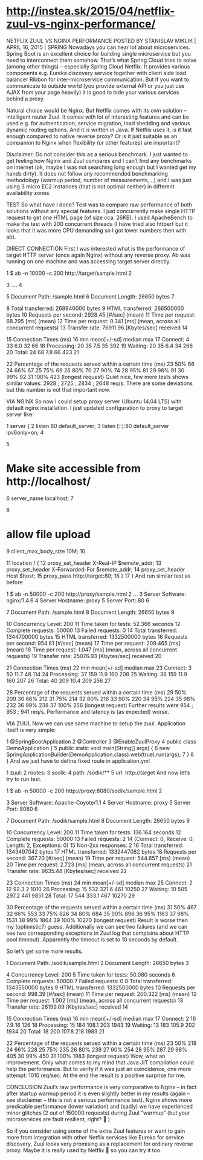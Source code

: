 # http://instea.sk/2015/04/netflix-zuul-vs-nginx-performance/
NETFLIX ZUUL VS NGINX PERFORMANCE
POSTED BY STANISLAV MIKLIK | APRIL 16, 2015 | SPRING
Nowadays you can hear lot about microservices. Spring Boot is an excellent choice for building single microservice but you need to interconnect them somehow. That’s what Spring Cloud tries to solve (among other things) – especially Spring Cloud Netflix. It provides various components e.g. Eureka discovery service together with client side load balancer Ribbon for inter-microservice communication. But if you want to communicate to outside world (you provide external API or you just use AJAX from your page heavily) it is good to hide your various services behind a proxy.

Natural choice would be Nginx. But Netflix comes with its own solution – intelligent router Zuul. It comes with lot of interesting features and can be used e.g. for authentication, service migration, load shedding and various dynamic routing options. And it is written in Java. If Netflix uses it, is it fast enough compared to native reverse proxy? Or is it just suitable as an companion to Nginx when flexibility (or other features) are important?

Disclaimer: Do not consider this as a serious benchmark. I just wanted to get feeling how Nginx and Zuul compares and I can’t find any benchmarks on internet (ok, maybe I was not searching long enough but I wanted get my hands dirty). It does not follow any recommended benchmarking methodology (warmup period, number of measurements,…) and I was just using 3 micro EC2 instances (that is not optimal neither) in different availability zones.

TEST
So what have I done? Test was to compare raw performance of both solutions without any special features. I just concurrently make single HTTP request to get one HTML page (of size cca. 26KB). I used ApacheBench to make the test with 200 concurrent threads (I have tried also httperf but it looks that it was more CPU demanding so I got lower numbers then with ab).

DIRECT CONNECTION
First I was interested what is the performance of target HTTP server (once again Nginx) without any reverse proxy. Ab was running on one machine and was accessing target server directly.

1
$ ab -n 10000 -c 200 http://target/sample.html
2
 
3
....
4
 
5
Document Path: /sample.html
6
Document Length: 26650 bytes
7
 
8
Total transferred: 268940000 bytes
9
HTML transferred: 266500000 bytes
10
Requests per second: 2928.45 [#/sec] (mean)
11
Time per request: 68.295 [ms] (mean)
12
Time per request: 0.341 [ms] (mean, across all concurrent requests)
13
Transfer rate: 76911.96 [Kbytes/sec] received
14
 
15
Connection Times (ms)
16
 min mean[+/-sd] median max
17
Connect: 4 33 6.0 32 66
18
Processing: 20 35 7.5 35 392
19
Waiting: 20 35 6.4 34 266
20
Total: 24 68 7.8 66 423
21
 
22
Percentage of the requests served within a certain time (ms)
23
 50% 66
24
 66% 67
25
 75% 69
26
 80% 70
27
 90% 74
28
 95% 81
29
 98% 91
30
 99% 92
31
 100% 423 (longest request)
Quiet nice, few more tests shows similar values: 2928 ; 2725 ; 2834 ; 2648 req/s. There are some deviations but this number is not that important now.

VIA NGINX
So now I could setup proxy server (Ubuntu 14.04 LTS) with default nginx installation. I just updated configuration to proxy to target server like:

1
server {
2
   listen 80 default_server;
3
   listen [::]:80 default_server ipv6only=on;
4
 
5
   # Make site accessible from http://localhost/
6
   server_name localhost;
7
 
8
   # allow file upload
9
   client_max_body_size 10M;
10
 
11
   location / {
12
      proxy_set_header X-Real-IP $remote_addr;
13
      proxy_set_header X-Forwarded-For $remote_addr;
14
      proxy_set_header Host $host;
15
      proxy_pass http://target:80;
16
   }
17
}
And run similar test as before

1
$ ab -n 50000 -c 200 http://proxy/sample.html
2
...
3
Server Software: nginx/1.4.6
4
Server Hostname: proxy
5
Server Port: 80
6
 
7
Document Path: /sample.html
8
Document Length: 26650 bytes
9
 
10
Concurrency Level: 200
11
Time taken for tests: 52.366 seconds
12
Complete requests: 50000
13
Failed requests: 0
14
Total transferred: 1344700000 bytes
15
HTML transferred: 1332500000 bytes
16
Requests per second: 954.81 [#/sec] (mean)
17
Time per request: 209.465 [ms] (mean)
18
Time per request: 1.047 [ms] (mean, across all concurrent requests)
19
Transfer rate: 25076.93 [Kbytes/sec] received
20
 
21
Connection Times (ms)
22
 min mean[+/-sd] median max
23
Connect: 3 50 11.7 48 114
24
Processing: 37 159 11.9 160 208
25
Waiting: 36 159 11.9 160 207
26
Total: 40 209 10.4 209 256
27
 
28
Percentage of the requests served within a certain time (ms)
29
 50% 209
30
 66% 212
31
 75% 214
32
 80% 216
33
 90% 220
34
 95% 224
35
 98% 232
36
 99% 238
37
 100% 256 (longest request)
Further results were 954 ; 953 ; 941 req/s. Performance and latency is (as expected) worse.

VIA ZUUL
Now we can use same machine to setup the zuul. Application itself is very simple:

1
@SpringBootApplication
2
@Controller
3
@EnableZuulProxy
4
public class DemoApplication {
5
  public static void main(String[] args) {
6
    new SpringApplicationBuilder(DemoApplication.class).web(true).run(args);
7
  }
8
}
And we just have to define fixed route in application.yml

1
zuul:
2
  routes:
3
    sodik:
4
      path: /sodik/**
5
      url: http://target
And now let’s try to run test.

1
$ ab -n 50000 -c 200 http://proxy:8080/sodik/sample.html
2
 
3
Server Software: Apache-Coyote/1.1
4
Server Hostname: proxy
5
Server Port: 8080
6
 
7
Document Path: /sodik/sample.html
8
Document Length: 26650 bytes
9
 
10
Concurrency Level: 200
11
Time taken for tests: 136.164 seconds
12
Complete requests: 50000
13
Failed requests: 2
14
(Connect: 0, Receive: 0, Length: 2, Exceptions: 0)
15
Non-2xx responses: 2
16
Total transferred: 1343497042 bytes
17
HTML transferred: 1332447082 bytes
18
Requests per second: 367.20 [#/sec] (mean)
19
Time per request: 544.657 [ms] (mean)
20
Time per request: 2.723 [ms] (mean, across all concurrent requests)
21
Transfer rate: 9635.48 [Kbytes/sec] received
22
 
23
Connection Times (ms)
24
min mean[+/-sd] median max
25
Connect: 2 12 92.3 2 1010
26
Processing: 15 532 321.6 461 10250
27
Waiting: 10 505 297.2 441 9851
28
Total: 17 544 333.1 467 10270
29
 
30
Percentage of the requests served within a certain time (ms)
31
50% 467
32
66% 553
33
75% 626
34
80% 684
35
90% 896
36
95% 1163
37
98% 1531
38
99% 1864
39
100% 10270 (longest request)
Result is worse then my (optimistic?) guess. Additionally we can see two failures (and we can see two corresponding exceptions in Zuul log that complains about HTTP pool timeout). Apparently the timeout is set to 10 seconds by default.

So let’s get some more results.

1
Document Path: /sodik/sample.html
2
Document Length: 26650 bytes
3
 
4
Concurrency Level: 200
5
Time taken for tests: 50.080 seconds
6
Complete requests: 50000
7
Failed requests: 0
8
Total transferred: 1343550000 bytes
9
HTML transferred: 1332500000 bytes
10
Requests per second: 998.39 [#/sec] (mean)
11
Time per request: 200.322 [ms] (mean)
12
Time per request: 1.002 [ms] (mean, across all concurrent requests)
13
Transfer rate: 26199.09 [Kbytes/sec] received
14
 
15
Connection Times (ms)
16
min mean[+/-sd] median max
17
Connect: 2 16 7.9 16 126
18
Processing: 15 184 108.1 203 1943
19
Waiting: 13 183 105.9 202 1934
20
Total: 18 200 107.8 218 1983
21
 
22
Percentage of the requests served within a certain time (ms)
23
50% 218
24
66% 228
25
75% 235
26
80% 239
27
90% 254
28
95% 287
29
98% 405
30
99% 450
31
100% 1983 (longest request)
Wow, what an improvement. Only what comes to my mind that Java JIT compilation could help the performance. But to verify if it was just an coincidence, one more attempt: 1010 req/sec. At the end the result is a positive surprise for me.

CONCLUSION
Zuul’s raw performance is very comparative to Nginx – in fact after startup warmup period it is even slightly better in my results (again – see disclaimer – this is not a serious performance test). Nginx shows more predicable performance (lower variation) and (sadly) we have experienced minor glitches (2 out of 150000 requests) during Zuul “warmup” (but your microservices are fault resilient, right? 🙂 )

So if you consider using some of the extra Zuul features or want to gain more from integration with other Netflix services like Eureka for service discovery, Zuul looks very promising as a replacement for ordinary reverse proxy. Maybe it is really used by Netflix 🙂 so you can try it too.